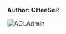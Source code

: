 <b>Author: CHeeSeR</b><br>

![AOLAdmin](https://github.com/yuankong666/Ultimate-RAT-Collection/assets/128066597/d2da6da1-0455-4c5b-804c-91a80decd408)
